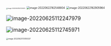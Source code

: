 

<img src="C:\Users\阿漆\AppData\Roaming\Typora\typora-user-images\image-20220622153720674.png" alt="image-20220622153720674" style="zoom:25%;" />

<img src="C:\Users\阿漆\AppData\Roaming\Typora\typora-user-images\image-20220622162548804.png" alt="image-20220622162548804" style="zoom:50%;" />

<img src="C:\Users\阿漆\AppData\Roaming\Typora\typora-user-images\image-20220622162905964.png" alt="image-20220622162905964" style="zoom:50%;" />

![image-20220625112247979](C:\Users\阿漆\AppData\Roaming\Typora\typora-user-images\image-20220625112247979.png)

![image-20220625112745971](C:\Users\阿漆\AppData\Roaming\Typora\typora-user-images\image-20220625112745971.png)

<img src="C:\Users\阿漆\AppData\Roaming\Typora\typora-user-images\image-20220625113109337.png" alt="image-20220625113109337" style="zoom:33%;" />